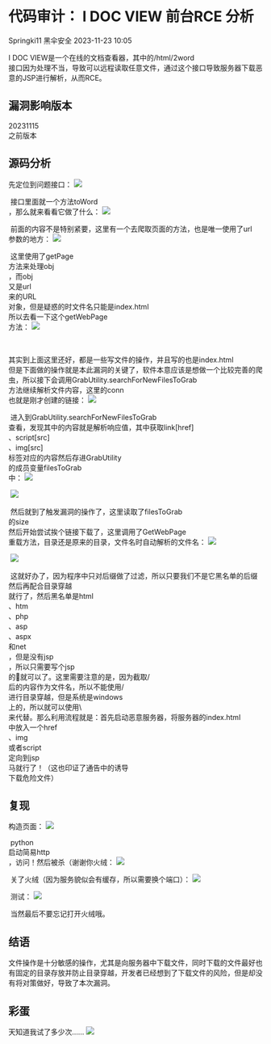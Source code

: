 #  代码审计： I DOC VIEW 前台RCE 分析   
Springki11  黑伞安全   2023-11-23 10:05  
  
I DOC VIEW是一个在线的文档查看器，其中的/html/2word  
接口因为处理不当，导致可以远程读取任意文件，通过这个接口导致服务器下载恶意的JSP进行解析，从而RCE。  
## 漏洞影响版本  
  
20231115  
之前版本  
## 源码分析  
  
先定位到问题接口： ![](https://mmbiz.qpic.cn/mmbiz_png/ZS0VQrDMfGqvAobU2HFibzhwGeZ6VmL9fEXib3GzzJZ49skRfw6H35oiafu0lRpvwTicjiaaO28UiclVLOZV2OW1lwCA/640?wx_fmt=png&from=appmsg "")  
  
 接口里面就一个方法toWord  
，那么就来看看它做了什么： ![](https://mmbiz.qpic.cn/mmbiz_png/ZS0VQrDMfGqvAobU2HFibzhwGeZ6VmL9fPaD38Wx0icmgPNXrt3CxnLVu6rV5wiawlFQnPegt8vf8ChS0X13v6Y0w/640?wx_fmt=png&from=appmsg "")  
  
 前面的内容不是特别紧要，这里有一个去爬取页面的方法，也是唯一使用了url  
参数的地方： ![](https://mmbiz.qpic.cn/mmbiz_png/ZS0VQrDMfGqvAobU2HFibzhwGeZ6VmL9f7gCiclJlqj1Ed4WPeGCSQBJH0crdz3NwL81qB8neK8Xx6icEt8fGDx8Q/640?wx_fmt=png&from=appmsg "")  
  
 这里使用了getPage  
方法来处理obj  
，而obj  
又是url  
来的URL  
对象，但是疑惑的时文件名只能是index.html  
所以去看一下这个getWebPage  
方法： ![](https://mmbiz.qpic.cn/mmbiz_png/ZS0VQrDMfGqvAobU2HFibzhwGeZ6VmL9fGZ3fZx9AlFichog7LW6hEfIoyWXcXpib4OPt8F0aM4L681HcqSBhxP3A/640?wx_fmt=png&from=appmsg "")  
  
   
  
其实到上面这里还好，都是一些写文件的操作，并且写的也是index.html  
但是下面做的操作就是本此漏洞的关键了，软件本意应该是想做一个比较完善的爬虫，所以接下会调用GrabUtility.searchForNewFilesToGrab  
方法继续解析文件内容，这里的conn  
也就是刚才创建的链接： ![](https://mmbiz.qpic.cn/mmbiz_png/ZS0VQrDMfGqvAobU2HFibzhwGeZ6VmL9fLokTcImuJgibkavqbdBJ6pdjpIxDqicqnxg7xeDWwjIZuwnGqoTChhxw/640?wx_fmt=png&from=appmsg "")  
  
 进入到GrabUtility.searchForNewFilesToGrab  
查看，发现其中的内容就是解析响应值，其中获取link[href]  
、script[src]  
、img[src]  
标签对应的内容然后存进GrabUtility  
的成员变量filesToGrab  
中： ![](https://mmbiz.qpic.cn/mmbiz_png/ZS0VQrDMfGqvAobU2HFibzhwGeZ6VmL9f3CZoBQFmib1RUVOyW4hbYYB6iamAGRvMgVRt0V8IUjA9zouqjvqyyFbw/640?wx_fmt=png&from=appmsg "")  
  
 ![](https://mmbiz.qpic.cn/mmbiz_png/ZS0VQrDMfGqvAobU2HFibzhwGeZ6VmL9f0qBtwkr3nH82BTAq2C70dpickXvXH6tl5xdEmV4dVZ8VnU5te38N0jQ/640?wx_fmt=png&from=appmsg "")  
  
 然后就到了触发漏洞的操作了，这里读取了filesToGrab  
的size  
然后开始尝试挨个链接下载了，这里调用了GetWebPage  
重载方法，目录还是原来的目录，文件名时自动解析的文件名： ![](https://mmbiz.qpic.cn/mmbiz_png/ZS0VQrDMfGqvAobU2HFibzhwGeZ6VmL9fcc9JyUiaicHx9RmljQ1032vCPP4JsFNqEQmXtT81AfcbpAiays0lECPDA/640?wx_fmt=png&from=appmsg "")  
  
 ![](https://mmbiz.qpic.cn/mmbiz_png/ZS0VQrDMfGqvAobU2HFibzhwGeZ6VmL9fTAcJNPt32GaGIg3Dlwn8icj5ZB3iaibxaDT1twX1aYc9PcVFHvWth5Iog/640?wx_fmt=png&from=appmsg "")  
  
 这就好办了，因为程序中只对后缀做了过滤，所以只要我们不是它黑名单的后缀然后再配合目录穿越  
就行了，然后黑名单是html  
、htm  
、php  
、asp  
、aspx  
和net  
，但是没有jsp  
，所以只需要写个jsp  
的🐎就可以了。这里需要注意的是，因为截取/  
后的内容作为文件名，所以不能使用/  
进行目录穿越，但是系统是windows  
上的，所以就可以使用\  
来代替。那么利用流程就是：首先启动恶意服务器，将服务器的index.html  
中放入一个href  
、img  
或者script  
定向到jsp  
马就行了！（这也印证了通告中的诱导  
下载危险文件）  
## 复现  
  
构造页面： ![](https://mmbiz.qpic.cn/mmbiz_png/ZS0VQrDMfGqvAobU2HFibzhwGeZ6VmL9fmH9RibmFqhicc3R3jXoWhaDykXRvjA2iaSS12rWZfmFG91VNmpR4yVBrA/640?wx_fmt=png&from=appmsg "")  
  
 python  
启动简易http  
，访问！然后被杀（谢谢你火绒： ![](https://mmbiz.qpic.cn/mmbiz_png/ZS0VQrDMfGqvAobU2HFibzhwGeZ6VmL9fd1iasdb6npL59fk8p7xRmFib71gwvx4tIQRW7IrpDmiczerrSHKs5ej7Q/640?wx_fmt=png&from=appmsg "")  
  
 关了火绒（因为服务貌似会有缓存，所以需要换个端口）： ![](https://mmbiz.qpic.cn/mmbiz_png/ZS0VQrDMfGqvAobU2HFibzhwGeZ6VmL9fSwP1Gb8yus7BaOoScVntOZuoDIB7xLo3SbcFgLETBdkabCaNiaWrnOg/640?wx_fmt=png&from=appmsg "")  
  
 测试： ![](https://mmbiz.qpic.cn/mmbiz_png/ZS0VQrDMfGqvAobU2HFibzhwGeZ6VmL9ficjibGcIthg1MNZ70iaZVoQ7QDYpibzFmToib3OttGjMOpERL8ib4zVEibTMg/640?wx_fmt=png&from=appmsg "")  
  
 当然最后不要忘记打开火绒哦。  
## 结语  
  
文件操作是十分敏感的操作，尤其是向服务器中下载文件，同时下载的文件最好也有固定的目录存放并防止目录穿越，开发者已经想到了下载文件的风险，但是却没有将对策做好，导致了本次漏洞。  
## 彩蛋  
  
天知道我试了多少次…… ![](https://mmbiz.qpic.cn/mmbiz_png/ZS0VQrDMfGqvAobU2HFibzhwGeZ6VmL9fGxEIlRv1bG6mzHaNs8qhWm8y2KXrOCt4mJsYkCWFuDfM5iaicTuYIEXA/640?wx_fmt=png&from=appmsg "")  
  
  
  
